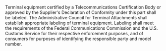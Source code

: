 Terminal equipment certified by a Telecommunications Certification Body or approved by the Supplier's Declaration of Conformity under this part shall be labeled. The Administrative Council for Terminal Attachments shall establish appropriate labeling of terminal equipment. Labeling shall meet the requirements of the Federal Communications Commission and the U.S. Customs Service for their respective enforcement purposes, and of consumers for purposes of identifying the responsible party and model number.

